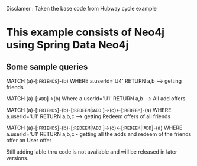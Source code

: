 Disclamer : Taken the base code from Hubway cycle example

This example consists of 
Neo4j using Spring Data Neo4j
=============================

Some sample queries
--------------------

MATCH (a)-[:`FRIENDS`]-(b) WHERE a.userId='U4' RETURN a,b --> getting friends 


MATCH (a)-[:`ADD`]->(b) Where a.userId='U1' RETURN a,b --> All add offers 


MATCH (a)-[:`FRIENDS`]-(b)-[:`REDEEM`|:`ADD` ]->(c)<-[:`REDEEM`]-(a) WHERE a.userId='U1' RETURN a,b,c --> getting Redeem offers of all friends 


MATCH (a)-[:`FRIENDS`]-(b)-[:`REDEEM`|:`ADD` ]->(c)<-[:`REDEEM`|:`ADD`]-(a) WHERE a.userId='U1' RETURN a,b,c - getting all the adds and redeem of the friends offer on User offer 



Still adding lable thru code is not available and will be released in later versions.



